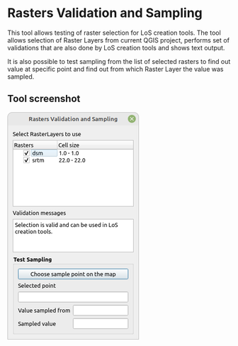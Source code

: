 # Rasters Validation and Sampling

This tool allows testing of raster selection for LoS creation tools. The tool allows selection of Raster Layers from current QGIS project, performs set of validations that are also done by LoS creation tools and shows text output.

It is also possible to test sampling from the list of selected rasters to find out value at specific point and find out from which Raster Layer the value was sampled.

## Tool screenshot

![Rasters Validation and Sampling](../images/tool_rasters_validation_and_sampling.png)
